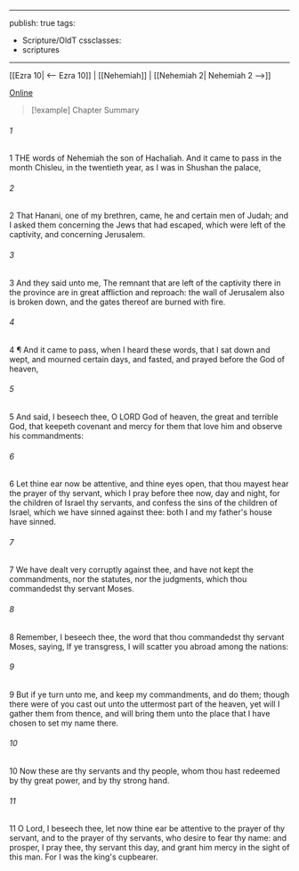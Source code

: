 

---
publish: true
tags:
  - Scripture/OldT
cssclasses:
  - scriptures
---
[[Ezra 10| <-- Ezra 10]] | [[Nehemiah]] | [[Nehemiah 2| Nehemiah 2 -->]]

[Online](https://churchofjesuschrist.org/study/scriptures/ot/neh/1?lang=eng)

>[!example] Chapter Summary
>
###### 1
1 THE words of Nehemiah the son of Hachaliah.  And it came to pass in the month Chisleu, in the twentieth year, as I was in Shushan the palace,
###### 2
2 That Hanani, one of my brethren, came, he and certain men of Judah; and I asked them concerning the Jews that had escaped, which were left of the captivity, and concerning Jerusalem.
###### 3
3 And they said unto me, The remnant that are left of the captivity there in the province are in great affliction and reproach: the wall of Jerusalem also is broken down, and the gates thereof are burned with fire.
###### 4
4 ¶ And it came to pass, when I heard these words, that I sat down and wept, and mourned certain days, and fasted, and prayed before the God of heaven,
###### 5
5 And said, I beseech thee, O LORD God of heaven, the great and terrible God, that keepeth covenant and mercy for them that love him and observe his commandments:
###### 6
6 Let thine ear now be attentive, and thine eyes open, that thou mayest hear the prayer of thy servant, which I pray before thee now, day and night, for the children of Israel thy servants, and confess the sins of the children of Israel, which we have sinned against thee: both I and my father's house have sinned.
###### 7
7 We have dealt very corruptly against thee, and have not kept the commandments, nor the statutes, nor the judgments, which thou commandedst thy servant Moses.
###### 8
8 Remember, I beseech thee, the word that thou commandedst thy servant Moses, saying, If ye transgress, I will scatter you abroad among the nations:
###### 9
9 But if ye turn unto me, and keep my commandments, and do them; though there were of you cast out unto the uttermost part of the heaven, yet will I gather them from thence, and will bring them unto the place that I have chosen to set my name there.
###### 10
10 Now these are thy servants and thy people, whom thou hast redeemed by thy great power, and by thy strong hand.
###### 11
11 O Lord, I beseech thee, let now thine ear be attentive to the prayer of thy servant, and to the prayer of thy servants, who desire to fear thy name: and prosper, I pray thee, thy servant this day, and grant him mercy in the sight of this man.  For I was the king's cupbearer.



